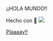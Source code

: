 
¡¡HOLA MUNDO!!


Hecho con 💖
<img src="../juego/img/drakaris.gif">

<a href="https://aledia.github.io/game/">Plaaaay!!  </a>
